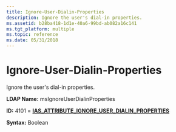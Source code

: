 ```yaml
---
title: Ignore-User-Dialin-Properties
description: Ignore the user's dial-in properties.
ms.assetid: b28ba418-1d1e-40a6-99bd-ab082a16c141
ms.tgt_platform: multiple
ms.topic: reference
ms.date: 05/31/2018
---
```


# Ignore-User-Dialin-Properties

Ignore the user's dial-in properties.

**LDAP Name:** msIgnoreUserDialinProperties

**ID:** 4101 = [**IAS\_ATTRIBUTE\_IGNORE\_USER\_DIALIN\_PROPERTIES**](/windows/desktop/api/sdoias/ne-sdoias-attributeid)

**Syntax:** Boolean

 

 
